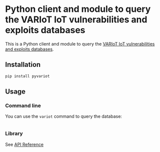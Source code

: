 # Python client and module to query the VARIoT IoT vulnerabilities and exploits databases

This is a Python client and module to query the [VARIoT IoT vulnerabilities and exploits databases](https://www.variotdbs.pl/api/).

## Installation

```bash
pip install pyvariot
```

## Usage

### Command line

You can use the `variot` command to query the database:

```bash
```

### Library

See [API Reference]()
